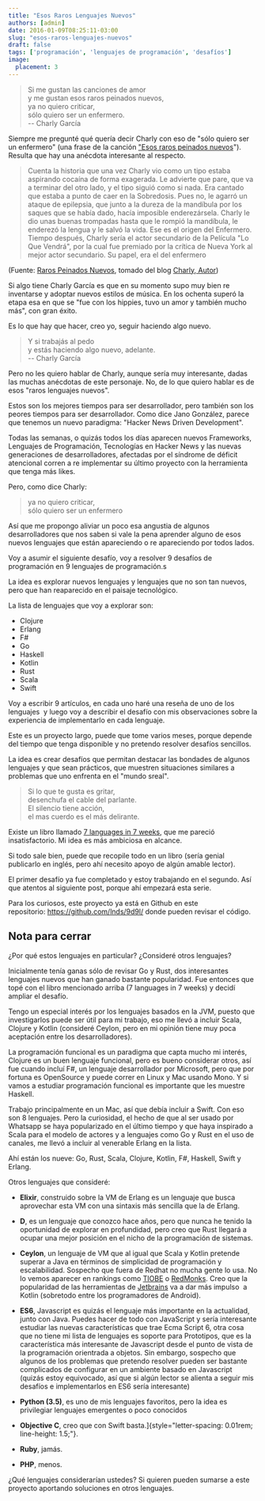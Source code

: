 ```yaml
---
title: "Esos Raros Lenguajes Nuevos"
authors: [admin]
date: 2016-01-09T08:25:11-03:00
slug: "esos-raros-lenguajes-nuevos"
draft: false
tags: ['programación', 'lenguajes de programación', 'desafíos']
image:
  placement: 3
---
```


> Si me gustan las canciones de amor\
> y me gustan esos raros peinados nuevos,\
> ya no quiero criticar,\
> sólo quiero ser un enfermero.\
> -- Charly García

Siempre me pregunté qué quería decir Charly con eso de "sólo quiero
ser un enfermero" (una frase de la canción ["Esos raros peinados nuevos](//www.youtube.com/watch?v=qYo8e8AIW10)"). 
Resulta que hay una anécdota interesante al respecto.

> Cuenta la historia que una vez Charly vio como un tipo estaba
> aspirando cocaína de forma exagerada. Le advierte que pare, que va a
> terminar del otro lado, y el tipo siguió como si nada. Era cantado que
> estaba a punto de caer en la Sobredosis. Pues no, le agarró un ataque
> de epilepsia, que junto a la dureza de la mandíbula por los saques que
> se había dado, hacía imposible enderezársela. Charly le dio unas
> buenas trompadas hasta que le rompió la mandíbula, le enderezó la
> lengua y le salvó la vida. Ese es el origen del Enfermero. Tiempo
> después, Charly sería el actor secundario de la Película "Lo Que
> Vendrá", por la cual fue premiado por la crítica de Nueva York al
> mejor actor secundario. Su papel, era el del enfermero

(Fuente: [Raros Peinados Nuevos](//charlygarciaelautor.blogspot.cl/2008/05/raros-peinados-nuevos.html),
tomado del blog [Charly, Autor](//charlygarciaelautor.blogspot.cl/))

Si algo tiene Charly García es que en su momento supo muy bien re
inventarse y adoptar nuevos estilos de música. En los ochenta superó la
etapa esa en que se "fue con los hippies, tuvo un amor y también mucho
más", con gran éxito.

Es lo que hay que hacer, creo yo, seguir haciendo algo nuevo.

> Y si trabajás al pedo\
> y estás haciendo algo nuevo, adelante.\
> -- Charly García

Pero no les quiero hablar de Charly, aunque sería muy interesante,
dadas las muchas anécdotas de este personaje. No, de lo que quiero
hablar es de esos "raros lenguajes nuevos".

Estos son los mejores tiempos para ser desarrollador, pero también son
los peores tiempos para ser desarrollador. Como dice Jano González,
parece que tenemos un nuevo paradigma: "Hacker News Driven
Development".

Todas las semanas, o quizás todos los días aparecen nuevos Frameworks,
Lenguajes de Programación, Tecnologías en Hacker News y las nuevas
generaciones de desarrolladores, afectadas por el síndrome de déficit
atencional corren a re implementar su último proyecto con la herramienta
que tenga más likes.

Pero, como dice Charly:

> ya no quiero criticar,\
> sólo quiero ser un enfermero

Así que me propongo aliviar un poco esa angustia de algunos
desarrolladores que nos saben si vale la pena aprender alguno de esos
nuevos lenguajes que están apareciendo o re apareciendo por todos
lados.

Voy a asumir el siguiente desafío, voy a resolver 9 desafíos de
programación en 9 lenguajes de
programación.s

La idea es explorar nuevos lenguajes y lenguajes que no son tan nuevos,
pero que han reaparecido en el paisaje tecnológico.

La lista de lenguajes que voy a explorar son:

- Clojure
- Erlang
- F\#
- Go
- Haskell
- Kotlin
- Rust
- Scala
- Swift

Voy a escribir 9 artículos, en cada uno haré una reseña de uno de los
lenguajes  y luego voy a describir el desafío con mis observaciones
sobre la experiencia de implementarlo en cada
lenguaje. 

Este es un proyecto largo, puede que tome varios meses, porque depende
del tiempo que tenga disponible y no pretendo resolver desafíos
sencillos.

La idea es crear desafíos que permitan destacar las bondades de algunos
lenguajes y que sean prácticos, que muestren situaciones similares a
problemas que uno enfrenta en el "mundo sreal". 

> Si lo que te gusta es gritar,\
> desenchufa el cable del parlante.\
> El silencio tiene acción,\
> el mas cuerdo es el más delirante.

Existe un libro llamado [7 languages in 7 weeks](//pragprog.com/book/btlang/seven-languages-in-seven-weeks), que me pareció insatisfactorio. Mi idea es más ambiciosa en alcance.

Si todo sale bien, puede que recopile todo en un libro (sería genial
publicarlo en inglés, pero ahí necesito apoyo de algún amable lector). 

El primer desafío ya fue completado y estoy trabajando en el segundo.
Así que atentos al siguiente post, porque ahí empezará esta
serie.

Para los curiosos, este proyecto ya está en Github en este
repositorio: <https://github.com/lnds/9d9l/> donde
pueden revisar el código.

## Nota para cerrar

¿Por qué estos lenguajes en particular? ¿Consideré otros lenguajes?

Inicialmente tenía ganas sólo de revisar Go y Rust, dos interesantes
lenguajes nuevos que han ganado bastante popularidad. Fue entonces que
topé con el libro mencionado arriba (7 languages in 7 weeks) y decidí
ampliar el desafío.

Tengo un especial interés por los lenguajes basados en la JVM, puesto
que investigarlos puede ser útil para mi trabajo, eso me llevó a incluir
Scala, Clojure y Kotlin (consideré Ceylon, pero en mi opinión tiene muy
poca aceptación entre los desarrolladores).

La programación funcional es un paradigma que capta mucho mi interés,
Clojure es un buen lenguaje funcional, pero es bueno considerar otros,
así fue cuando incluí F\#, un lenguaje desarrollador por Microsoft, pero
que por fortuna es OpenSource y puede correr en Linux y Mac usando Mono.
Y si vamos a estudiar programación funcional es importante que les
muestre Haskell.

Trabajo principalmente en un Mac, así que debía incluir a Swift. Con eso
son 8 lenguajes. Pero la curiosidad, el hecho de que al ser usado por
Whatsapp se haya popularizado en el último tiempo y que haya inspirado a
Scala para el modelo de actores y a lenguajes como Go y Rust en el uso
de canales, me llevó a incluir al venerable Erlang en la lista.

Ahí están los nueve: Go, Rust, Scala, Clojure, Kotlin, F\#, Haskell,
Swift y Erlang.

Otros lenguajes que consideré:

- **Elixir**, construido sobre la VM de Erlang es un lenguaje que busca
aprovechar esta VM con una sintaxis más sencilla que la de Erlang.

- **D**, es un lenguaje que conozco hace años, pero que nunca he tenido
la oportunidad de explorar en profundidad, pero creo que Rust llegará a
ocupar una mejor posición en el nicho de la programación de sistemas.

- **Ceylon**, un lenguaje de VM que al igual que Scala y Kotlin
pretende superar a Java en términos de simplicidad de programación y
escalabilidad. Sospecho que fuera de Redhat no mucha gente lo usa. No lo
vemos aparecer en rankings como
[TIOBE](//www.tiobe.com/index.php/content/paperinfo/tpci/index.html) o
[RedMonks](//redmonk.com/sogrady/2015/07/01/language-rankings-6-15/).
Creo que la popularidad de las herramientas de
[Jetbrains](//www.jetbrains.com/) va a dar más impulso  a Kotlin
(sobretodo entre los programadores de Android).

- **ES6**, Javascript es quizás el lenguaje más importante en la
actualidad, junto con Java. Puedes hacer de todo con JavaScript y sería
interesante estudiar las nuevas características que trae Ecma Script 6,
otra cosa que no tiene mi lista de lenguajes es soporte para Prototipos,
que es la característica más interesante de Javascript desde el punto de
vista de la programación orientrada a objetos. Sin embargo, sospecho que
algunos de los problemas que pretendo resolver pueden ser bastante
complicados de configurar en un ambiente basado en Javascript (quizás
estoy equivocado, así que si algún lector se alienta a seguir mis
desafíos e implementarlos en ES6 sería interesante)

- **Python (3.5)**, es uno de mis lenguajes favoritos, pero la idea es
privilegiar lenguajes emergentes o poco conocidos

- **Objective C**, creo que con Swift
basta.]{style="letter-spacing: 0.01rem; line-height: 1.5;"}.

- **Ruby**, jamás.

- **PHP**, menos.

¿Qué lenguajes considerarían ustedes? Si quieren pueden sumarse a este
proyecto aportando soluciones en otros lenguajes.
